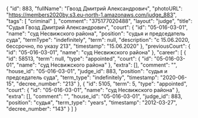 {
    "id": 883,
    "fullName": "Гвозд Дмитрий Александрович",
    "photoURL": "https://members2020by.s3.eu-north-1.amazonaws.com/judge_883",
    "tags": [
        "criminal"
    ],
    "comment": "375177020488",
    "layout": "judge",
    "title": "Судья Гвозд Дмитрий Александрович",
    "court": {
        "id": "05-016-03-01",
        "name": "суд Несвижского района",
        "position": "судья и председатель суда",
        "termType": "indefinitely",
        "term": null,
        "description": "c 15.06.2020, бессрочно, по указу 213",
        "timestamp": "15.06.2020"
    },
    "previousCourt": {
        "id": "05-016-03-01",
        "name": "суд Несвижского района"
    },
    "career": [
        {
            "id": 58513,
            "term": null,
            "type": "appointed",
            "court": {
                "id": "05-016-03-01",
                "name": "суд Несвижского района"
            },
            "extra": [],
            "comment": "",
            "house_id": "05-016-03-01",
            "judge_id": 883,
            "position": "судья и председатель суда",
            "term_type": "indefinitely",
            "timestamp": "2020-06-15",
            "decree_number": "213"
        },
        {
            "id": 5105,
            "term": 5,
            "type": "appointed",
            "court": {
                "id": "05-016-03-01",
                "name": "суд Несвижского района"
            },
            "extra": [],
            "comment": "",
            "house_id": "05-016-03-01",
            "judge_id": 883,
            "position": "судья",
            "term_type": "years",
            "timestamp": "2012-03-27",
            "decree_number": "143"
        }
    ]
}